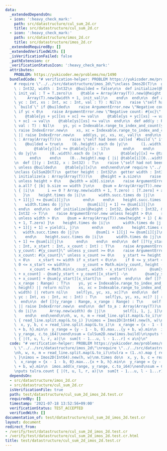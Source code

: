 ```yaml
---
data:
  _extendedDependsOn:
  - icon: ':heavy_check_mark:'
    path: src/datastructure/cul_sum_2d.cr
    title: src/datastructure/cul_sum_2d.cr
  - icon: ':heavy_check_mark:'
    path: src/datastructure/imos_2d.cr
    title: src/datastructure/imos_2d.cr
  _extendedRequiredBy: []
  _extendedVerifiedWith: []
  _isVerificationFailed: false
  _pathExtension: cr
  _verificationStatusIcon: ':heavy_check_mark:'
  attributes:
    PROBLEM: https://yukicoder.me/problems/no/1490
  bundledCode: "# verification-helper: PROBLEM https://yukicoder.me/problems/no/1490\n\
    # require \"../../src/datastructure/imos_2d\"\nclass Imos2D(T)\n  getter height\
    \ : Int32, width : Int32\n  @builded = false\n\n  def initialize(@height, @width,\
    \ init_val : T = T.zero)\n    @table = Array(Array(T)).new(@height + 1) do\n \
    \     Array(T).new(@width + 1, init_val)\n    end\n  end\n\n  def add(ys : Int,\
    \ yc : Int, xs : Int, xc : Int, val : T) : Nil\n    raise \"self had been called\
    \ `build`\" if @builded\n    raise ArgumentError.new \"Negative count: #{yc}\"\
    \ if yc < 0\n    raise ArgumentError.new \"Negative count: #{xc}\" if xc < 0\n\
    \    @table[ys + yc][xs + xc] += val\n    @table[ys + yc][xs] -= val\n    @table[ys][xs\
    \ + xc] -= val\n    @table[ys][xs] += val\n  end\n\n  def add(y : Range, x : Range,\
    \ val : T) : Nil\n    ys, yc = Indexable.range_to_index_and_count(y, height) ||\
    \ raise IndexError.new\n    xs, xc = Indexable.range_to_index_and_count(x, width)\
    \ || raise IndexError.new\n    add(ys, yc, xs, xc, val)\n  end\n\n  def build\
    \ : Array(Array(T))\n    raise \"self had been called `#build`\" if @builded\n\
    \    @builded = true\n    (0..height).each do |y|\n      (1..width).each do |x|\n\
    \        @table[y][x] += @table[y][x - 1]\n      end\n    end\n    (1..height).each\
    \ do |y|\n      (0..width).each do |x|\n        @table[y][x] += @table[y - 1][x]\n\
    \      end\n    end\n    (0...height).map { |i| @table[i][0...width] }\n  end\n\
    \n  def [](y : Int32, x : Int32) : T\n    raise \"self had not been called `#build`\"\
    \ unless @builded\n    @table[y][x]\n  end\nend\n\n# require \"../../src/datastructure/cul_sum_2d\"\
    \nclass CulSum2D(T)\n  getter height : Int32\n  getter width : Int32\n\n  def\
    \ initialize(a : Array(Array(T)))\n    @height = a.size\n    raise ArgumentError.new\
    \ unless height > 0\n    @width = a[0].size\n    raise ArgumentError.new unless\
    \ a.all? { |b| b.size == width }\n\n    @sum = Array(Array(T)).new(height + 1)\
    \ { |i|\n      i == 0 ? Array.new(width + 1, T.zero) : [T.zero] + a[i - 1]\n \
    \   }\n    height.times do |i|\n      width.succ.times do |j|\n        @sum[i\
    \ + 1][j] += @sum[i][j]\n      end\n    end\n    height.succ.times do |i|\n  \
    \    width.times do |j|\n        @sum[i][j + 1] += @sum[i][j]\n      end\n   \
    \ end\n  end\n\n  def initialize(@height : Int32, @width : Int32, &block : Int32,\
    \ Int32 -> T)\n    raise ArgumentError.new unless height > 0\n    raise ArgumentError.new\
    \ unless width > 0\n    @sum = Array(Array(T)).new(height + 1) { Array.new(width\
    \ + 1, T.zero) }\n    height.times do |i|\n      width.times do |j|\n        @sum[i\
    \ + 1][j + 1] = yield(i, j)\n      end\n    end\n    height.times do |i|\n   \
    \   width.succ.times do |j|\n        @sum[i + 1][j] += @sum[i][j]\n      end\n\
    \    end\n    height.succ.times do |i|\n      width.times do |j|\n        @sum[i][j\
    \ + 1] += @sum[i][j]\n      end\n    end\n  end\n\n  def []?(y_start : Int, y_count\
    \ : Int, x_start : Int, x_count : Int) : T?\n    raise ArgumentError.new \"Negative\
    \ y_count: #{y_count}\" unless y_count >= 0\n    raise ArgumentError.new \"Negative\
    \ x_count: #{x_count}\" unless x_count >= 0\n    y_start += height if y_start\
    \ < 0\n    x_start += width if x_start < 0\n\n    if 0 <= y_start <= height &&\
    \ 0 <= x_start <= width\n      y_count = Math.min(y_count, height - y_start)\n\
    \      x_count = Math.min(x_count, width - x_start)\n\n      @sum[y_start + y_count][x_start\
    \ + x_count] - @sum[y_start + y_count][x_start] -\n        @sum[y_start][x_start\
    \ + x_count] + @sum[y_start][x_start]\n    end\n  end\n\n  def []?(y_range : Range,\
    \ x_range : Range) : T?\n    ys, yc = Indexable.range_to_index_and_count(y_range,\
    \ height) || return nil\n    xs, xc = Indexable.range_to_index_and_count(x_range,\
    \ width) || return nil\n    self[ys, yc, xs, xc]?\n  end\n\n  def [](ys : Int,\
    \ yc : Int, xs : Int, xc : Int) : T\n    self[ys, yc, xs, xc]? || raise IndexError.new\n\
    \  end\n\n  def [](y_range : Range, x_range : Range) : T\n    self[y_range, x_range]?\
    \ || raise IndexError.new\n  end\n\n  def to_a : Array(Array(T))\n    Array.new(height)\
    \ do |i|\n      Array.new(width) do |j|\n        self[i, 1, j, 1]\n      end\n\
    \    end\n  end\nend\n\nh, w, n, m = read_line.split.map(&.to_i)\ntulra = (1..n).map\
    \ { read_line.split.map(&.to_i) }\nimos = Imos2D(Int64).new(h, w)\nm.times do\n\
    \  x, y, b, c = read_line.split.map(&.to_i)\n  x_range = {x - 1 - b, 0}.max...{x\
    \ + b, h}.min\n  y_range = {y - 1 - b, 0}.max...{y + b, w}.min\n  imos.add(x_range,\
    \ y_range, c.to_i64)\nend\nsum = CulSum2D.new(imos.build)\n\nputs tulra.count\
    \ { |(t, u, l, r, a)|\n  sum[t - 1...u, l - 1...r] < a\n}\n"
  code: "# verification-helper: PROBLEM https://yukicoder.me/problems/no/1490\nrequire\
    \ \"../../src/datastructure/imos_2d\"\nrequire \"../../src/datastructure/cul_sum_2d\"\
    \nh, w, n, m = read_line.split.map(&.to_i)\ntulra = (1..n).map { read_line.split.map(&.to_i)\
    \ }\nimos = Imos2D(Int64).new(h, w)\nm.times do\n  x, y, b, c = read_line.split.map(&.to_i)\n\
    \  x_range = {x - 1 - b, 0}.max...{x + b, h}.min\n  y_range = {y - 1 - b, 0}.max...{y\
    \ + b, w}.min\n  imos.add(x_range, y_range, c.to_i64)\nend\nsum = CulSum2D.new(imos.build)\n\
    \nputs tulra.count { |(t, u, l, r, a)|\n  sum[t - 1...u, l - 1...r] < a\n}\n"
  dependsOn:
  - src/datastructure/imos_2d.cr
  - src/datastructure/cul_sum_2d.cr
  isVerificationFile: true
  path: test/datastructure/cul_sum_2d_imos_2d.test.cr
  requiredBy: []
  timestamp: '2021-07-18 13:52:56+09:00'
  verificationStatus: TEST_ACCEPTED
  verifiedWith: []
documentation_of: test/datastructure/cul_sum_2d_imos_2d.test.cr
layout: document
redirect_from:
- /verify/test/datastructure/cul_sum_2d_imos_2d.test.cr
- /verify/test/datastructure/cul_sum_2d_imos_2d.test.cr.html
title: test/datastructure/cul_sum_2d_imos_2d.test.cr
---
```

